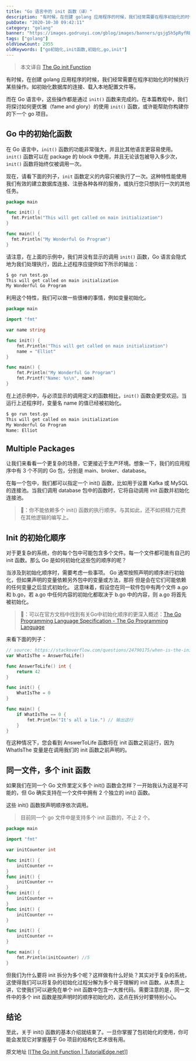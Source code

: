 ```yaml
---
title: "Go 语言中的 init 函数（译）"
description: "有时候，在创建 golang 应用程序的时候，我们经常需要在程序初始化的时候执行某些操作。如初始化数据库的连接、载入本地配置文件等。"
pubDate: "2020-10-30 09:42:11"
category: "golang"
banner: "https://images.godruoyi.com/gblog/images/banners/gsjg5h5pRyfRBreK7ED4eO8lls2AlWq9V2oEdBKx.avif"
tags: ["golang"]
oldViewCount: 2955
oldKeywords: ["go初始化,init函数,初始化,go,init"]
---
```


> 本文译自 [The Go init Function](https://tutorialedge.net/golang/the-go-init-function/)
> 

有时候，在创建 golang 应用程序的时候，我们经常需要在程序初始化的时候执行某些操作。如初始化数据库的连接、载入本地配置文件等。

而在 Go 语言中，这些操作都是通过  `init()` 函数来完成的。在本篇教程中，我们将探讨如何更优雅（fame and glory）的使用 `init()` 函数，或许能帮助你构建你的下一个 go 项目。

## Go 中的初始化函数

在 Go 语言中，`init()` 函数的功能非常强大，并且比其他语言更容易使用。`init()` 函数可以在 package 的 block 中使用，并且无论该包被导入多少次，`init()` 函数将始终仅被调用一次。

现在，请看下面的列子，`init`  函数定义的内容只被执行了一次。这种特性能使用我们有效的建立数据库连接、注册各种各样的服务，或执行您只想执行一次的其他任务。

```go
package main

func init() {
  fmt.Println("This will get called on main initialization")
}

func main() {
  fmt.Println("My Wonderful Go Program")
}
```

请注意，在上面的示例中，我们并没有显示的调用 `init()` 函数，Go 语言会隐式地为我们处理执行，因此上述程序应提供如下所示的输出：

```bash
$ go run test.go
This will get called on main initialization
My Wonderful Go Program
```

利用这个特性，我们可以做一些很棒的事情，例如变量初始化。

```go
package main

import "fmt"

var name string

func init() {
    fmt.Println("This will get called on main initialization")
    name = "Elliot"
}

func main() {
    fmt.Println("My Wonderful Go Program")
    fmt.Printf("Name: %s\n", name)
}
```

在上述示例中，与必须显示的调用定义的函数相比，`init()` 函数会更受欢迎。当运行上述程序时，变量名 name 的值已经被初始化。

```bash
$ go run test.go
This will get called on main initialization
My Wonderful Go Program
Name: Elliot
```

## Multiple Packages
让我们来看看一个更复杂的场景，它更接近于生产环境。想象一下，我们的应用程序中有 3 个不同的 Go 包，分别是 main、broker、database。

在每一个包中，我们都可以指定一个 init() 函数，比如用于设置 Kafka 或 MySQL 的连接池。当我们调用 database 包中的函数时，它将自动调用 init 函数并初始化连接池。

> 🐜：你不能依赖多个 init() 函数的执行顺序。与其如此，还不如把精力花费在其他逻辑的编写上。  

## Init 的初始化顺序

对于更复杂的系统，你的每个包中可能包含多个文件。每一个文件都可能有自己的 init 函数。那么 Go 是如何初始化这些包的顺序的呢？

当涉及到初始化顺序时，需要考虑一些事项。 Go 通常按照声明的顺序进行初始化，但如果声明的变量依赖另外包中的变量或方法，那将
但是会在它们可能依赖的任何变量之后显式初始化。 这意味着，假设您在同一软件包中有两个文件 a.go 和 b.go，若 a.go 中任何内容的初始化都取决于 b.go 中的内容，则 a.go 将首先被初始化。

> 🐜：可以在官方文档中找到有关Go中初始化顺序的更深入概述：[The Go Programming Language Specification - The Go Programming Language](https://golang.org/ref/spec#Package_initialization)  

来看下面的列子：

```go
// source: https://stackoverflow.com/questions/24790175/when-is-the-init-function-run
var WhatIsThe = AnswerToLife()

func AnswerToLife() int {
    return 42
}

func init() {
    WhatIsThe = 0
}

func main() {
    if WhatIsThe == 0 {
        fmt.Println("It's all a lie.") // 输出这行
    }
}
```

在这种情况下，您会看到 AnswerToLife 函数将在 init 函数之前运行，因为 WhatIsThe 变量是在调用我们的 init 函数之前声明的。

## 同一文件，多个 init 函数

如果我们在同一个 Go 文件里定义多个 init() 函数会怎样？一开始我认为这是不可能的，但 Go 确实支持在一个文件中拥有 2 个独立的 init() 函数。

这些 init() 函数按声明顺序依次调用。

> 目前同一个 go 文件中是支持多个 init 函数的，不止 2 个。  

```go
package main

import "fmt"

var initCounter int

func init() {
    initCounter ++
}
func init() {
    initCounter ++
}
func init() {
    initCounter ++
}
func init() {
    initCounter ++
}

func init() {
    initCounter ++
}

func main() {
    fmt.Println(initCounter) //5
}
```

但我们为什么要将 init 拆分为多个呢？这样做有什么好处？其实对于复杂的系统，这使得我们可以将复杂的初始化过程分解为多个易于理解的 init 函数。从本质上讲，它使我们可以避免在单个 init 函数中包含一大推代码。需要注意的是，同一文件中的多个 init 函数是按声明时的顺序初始化的，这点在拆分时要特别小心。

## 结论

至此，关于 init() 函数的基本介绍就结束了。一旦你掌握了包初始化的使用，你可能会发现它对掌握基于 Go 项目的结构化艺术很有用。

原文地址 [[[The Go init Function | TutorialEdge.net](https://tutorialedge.net/golang/the-go-init-function/#conclusion)]]
